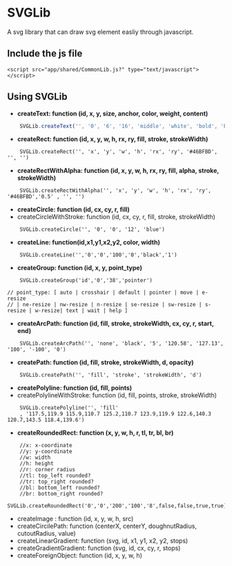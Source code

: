 # SVGLib
A svg library that can draw svg element easliy through javascript.


## Include the js file
```
<script src="app/shared/CommonLib.js?" type="text/javascript"></script>
```

## Using SVGLib
- **createText: function (id, x, y, size, anchor, color, weight, content)**
```javascript
    SVGLib.createText('', '0', '6', '16', 'middle', 'white', 'bold', 'P')
```
- **createRect: function (id, x, y, w, h, rx, ry, fill, stroke, strokeWidth)**
```
    SVGLib.createRect('', 'x', 'y', 'w', 'h', 'rx', 'ry', '#46BFBD', '', '')
```
- **createRectWithAlpha: function (id, x, y, w, h, rx, ry, fill, alpha, stroke, strokeWidth)**
```
    SVGLib.createRectWithAlpha('', 'x', 'y', 'w', 'h', 'rx', 'ry', '#46BFBD','0.5' , '', '')
```
- **createCircle: function (id, cx, cy, r, fill)**
- createCircleWithStroke: function (id, cx, cy, r, fill, stroke, strokeWidth)
```
    SVGLib.createCircle('', '0', '0', '12', 'blue')
```
- **createLine: function(id,x1,y1,x2,y2, color, width)**
```
    SVGLib.createLine('','0','0','100','0','black','1')
```
- **createGroup: function (id, x, y, point_type)**
```
    SVGLib.createGroup('id','0','38','pointer')
```
    // point_type: [ auto | crosshair | default | pointer | move | e-resize 
    // | ne-resize | nw-resize | n-resize | se-resize | sw-resize | s-resize | w-resize| text | wait | help ]
    
- **createArcPath: function (id, fill, stroke, strokeWidth, cx, cy, r, start, end)**
```
    SVGLib.createArcPath('', 'none', 'black', '5', '120.58', '127.13', '100', '-100', '0')
```
- **createPath: function (id, fill, stroke, strokeWidth, d, opacity)**
```
    SVGLib.createPath('', 'fill', 'stroke', 'strokeWidth', 'd')
```
- **createPolyline: function (id, fill, points)**
- createPolylineWithStroke: function (id, fill, points, stroke, strokeWidth)
```
    SVGLib.createPolyline('', 'fill'
    , '117.5,119.9 115.9,110.7 125.2,110.7 123.9,119.9 122.6,140.3 120.7,143.5 118.4,139.6')
```
- **createRoundedRect: function (x, y, w, h, r, tl, tr, bl, br)**
```
    //x: x-coordinate
    //y: y-coordinate
    //w: width
    //h: height
    //r: corner radius
    //tl: top_left rounded?
    //tr: top_right rounded?
    //bl: bottom_left rounded?
    //br: bottom_right rounded?
    SVGLib.createRoundedRect('0','0','200','100','8',false,false,true,true)
```
- createImage : function (id, x, y, w, h, src)
- createCircilePath: function (centerX, centerY, doughnutRadius, cutoutRadius, value)
- createLinearGradient: function (svg, id, x1, y1, x2, y2, stops)
- createGradientGradient: function (svg, id, cx, cy, r, stops)
- createForeignObject: function (id, x, y, w, h)



